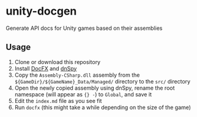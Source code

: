 # unity-docgen

Generate API docs for Unity games based on their assemblies

## Usage

1. Clone or download this repository
2. Install [DocFX](https://dotnet.github.io/docfx/) and [dnSpy](https://github.com/0xd4d/dnSpy)
3. Copy the `Assembly-CSharp.dll` assembly from the `${GameDir}/${GameName}_Data/Managed/` directory to the `src/` directory
4. Open the newly copied assembly using dnSpy, rename the root namespace (will appear as `{} -`) to `Global`, and save it
5. Edit the `index.md` file as you see fit
6. Run `docfx` (this might take a while depending on the size of the game)
